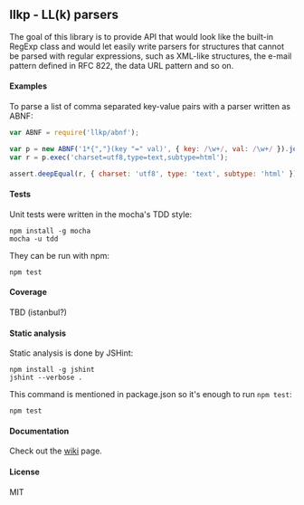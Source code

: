 ## llkp - LL(k) parsers

The goal of this library is to provide API that would look like the built-in RegExp class and would let easily write parsers for structures that cannot be parsed with regular expressions, such as XML-like structures, the e-mail pattern defined in RFC 822, the data URL pattern and so on.

#### Examples

To parse a list of comma separated key-value pairs with a parser written as ABNF:

````js
var ABNF = require('llkp/abnf');

var p = new ABNF('1*{","}(key "=" val)', { key: /\w+/, val: /\w+/ }).join(0, 2);
var r = p.exec('charset=utf8,type=text,subtype=html');

assert.deepEqual(r, { charset: 'utf8', type: 'text', subtype: 'html' });
````

#### Tests

Unit tests were written in the mocha's TDD style:

    npm install -g mocha
    mocha -u tdd

They can be run with npm:

    npm test

#### Coverage

TBD (istanbul?)

#### Static analysis

Static analysis is done by JSHint:

    npm install -g jshint
    jshint --verbose .

This command is mentioned in package.json so it's enough to run `npm test`:

    npm test
    
#### Documentation

Check out the [wiki](https://github.com/c5f7c9/llkp/wiki/_pages) page.

#### License

MIT
